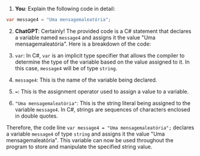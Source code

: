 1. **You**: Explain the following code in detail: 
```csharp
var message4 = "Uma mensagemaleatória";
```
2. **ChatGPT**: Certainly! The provided code is a C# statement that declares a variable named `message4` and assigns it the value "Uma mensagemaleatória". Here is a breakdown of the code:

1. `var`: In C#, `var` is an implicit type specifier that allows the compiler to determine the type of the variable based on the value assigned to it. In this case, `message4` will be of type `string`.

2. `message4`: This is the name of the variable being declared.

3. `=`: This is the assignment operator used to assign a value to a variable.

4. `"Uma mensagemaleatória"`: This is the string literal being assigned to the variable `message4`. In C#, strings are sequences of characters enclosed in double quotes.

Therefore, the code line `var message4 = "Uma mensagemaleatória";` declares a variable `message4` of type `string` and assigns it the value "Uma mensagemaleatória". This variable can now be used throughout the program to store and manipulate the specified string value.